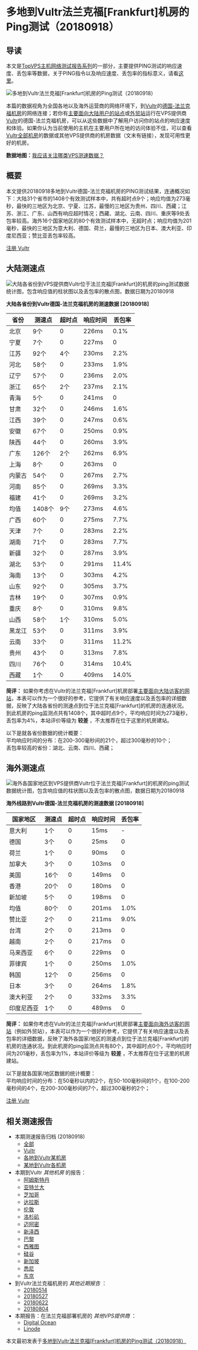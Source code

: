 #  多地到Vultr法兰克福[Frankfurt]机房的Ping测试（20180918） 

## 导读

本文是[TopVPS主机网络测试报告系列](https://vps123.top/pingtest)的一部分，主要提供PING测试的响应速度、丢包率等数据，关于PING指令以及响应速度、丢包率的指标意义，请看[这里](https://vps123.top/what-is-ping.html)。

![多地到Vultr法兰克福\[Frankfurt\]机房的Ping测试（20180918）](/images/thumbnails/to_vultr_SiliconValley.png)

本篇的数据视角为全国各地以及海外运营商的网络环境下，到[Vultr](https://vps123.top/go/vultr)的[德国-法兰克福机房](https://vps123.top/vultr-facilities.html#frankfurt)的网络连接；若你有[主要面向大陆用户的站点](https://vps123.top/website-for-mainland-users.html)或[外贸站](https://vps123.top/website-for-internation-trade.html)运行在VPS提供商[Vultr](https://vps123.top/go/vultr)的德国-法兰克福机房，可以从这些数据中了解用户访问你的站点的响应速度和体验。如果你认为当前使用的主机在主要用户所在地的访问体验不佳，可以查看[Vultr全部机房](/vultr/isp/china/20180918-vultr-isp-china.md)的数据或其他VPS提供商的机房数据（文末有链接），发现可用性更好的机房。

**数据地图：**[我应该关注哪类VPS测速数据？](https://vps123.top/find-pingtest-data-you-need.html)

## 概要

本文提供20180918多地到Vultr德国-法兰克福机房的PING测试结果，连通概况如下：大陆31个省市的1408个有效测试样本中，共有超时点9个；响应均值为273毫秒，最快的三地区为北京、宁夏、江苏，最慢的三地区为贵州、四川、西藏；江苏、浙江、广东、山西有响应超时情况；西藏、湖北、云南、四川、重庆等9处丢包率较高。海外16个国家地区的80个有效测试样本中，无超时点；响应均值为201毫秒，最快的三地区为意大利、德国、荷兰，最慢的三地区为日本、澳大利亚、印度尼西亚；赞比亚丢包率较高。

[注册 Vultr](https://vps123.top/go/vultr/_btn1)

## 大陆测速点

![大陆各省份到VPS提供商Vultr位于法兰克福\[Frankfurt\]的机房的ping测试数据统计图，包含响应值的柱状图以及丢包率的散点图，数据日期为20180918](/images/pingtests/vultr_20180918/plot_idc_vultr_germany-frankfurt_20180918_mainland.png)

**大陆各省份到Vultr德国-法兰克福机房的测速数据 [20180918]**

省份 | 测速点 | 超时点 | 响应时间 | 丢包率  
---|---|---|---|---  
北京 | 9个 | 0 | 226ms | 0.1%  
宁夏 | 7个 | 0 | 227ms | 0  
江苏 | 92个 | 4个 | 230ms | 2.2%  
河北 | 58个 | 0 | 233ms | 1.9%  
辽宁 | 57个 | 0 | 236ms | 2.0%  
浙江 | 65个 | 2个 | 237ms | 2.1%  
青海 | 5个 | 0 | 241ms | 0  
甘肃 | 32个 | 0 | 246ms | 1.6%  
江西 | 39个 | 0 | 247ms | 0.6%  
安徽 | 67个 | 0 | 250ms | 0.9%  
陕西 | 44个 | 0 | 260ms | 3.9%  
广东 | 126个 | 2个 | 262ms | 6.9%  
上海 | 8个 | 0 | 263ms | 0  
内蒙古 | 54个 | 0 | 267ms | 2.7%  
河南 | 85个 | 0 | 269ms | 3.3%  
福建 | 41个 | 0 | 269ms | 3.2%  
均值 | 1408个 | 9个 | 273ms | 4.6%  
广西 | 60个 | 0 | 275ms | 7.7%  
天津 | 7个 | 0 | 283ms | 2.2%  
湖南 | 71个 | 0 | 283ms | 7.7%  
新疆 | 32个 | 0 | 287ms | 3.9%  
湖北 | 53个 | 0 | 291ms | 11.4%  
海南 | 13个 | 0 | 303ms | 4.2%  
山东 | 92个 | 0 | 305ms | 3.7%  
吉林 | 19个 | 0 | 307ms | 0.9%  
重庆 | 8个 | 0 | 310ms | 9.8%  
山西 | 58个 | 1个 | 310ms | 5.0%  
黑龙江 | 53个 | 0 | 311ms | 3.9%  
云南 | 33个 | 0 | 311ms | 11.2%  
贵州 | 43个 | 0 | 313ms | 7.8%  
四川 | 76个 | 0 | 314ms | 10.4%  
西藏 | 1个 | 0 | 409ms | 14.0%  
  
**简评：** 如果你考虑在Vultr的法兰克福[Frankfurt]机房部署[主要面向大陆访客的网站](website-for-mainland-users.html)，本表可以作为一个很好的参考，它提供了有关响应速度以及丢包率的详细数据，反映了大陆各省份的测速点到位于法兰克福[Frankfurt]的机房的连通状况。到此机房的ping监测点共有1408个，其中超时点9个，平均响应时间为273毫秒，丢包率为4%，本站评价等级为 **较差** ，不太推荐在位于这里的机房建站。

以下是就各省份数据的统计概要：  
平均响应时间的分布：在200-300毫秒间的21个，超过300毫秒的10个；  
丢包率较高的省份：湖北、云南、四川、西藏；

## 海外测速点

![海外各国家地区到VPS提供商Vultr位于法兰克福\[Frankfurt\]的机房的ping测试数据统计图，包含响应值的柱状图以及丢包率的散点图，数据日期为20180918](/images/pingtests/vultr_20180918/plot_idc_vultr_germany-frankfurt_20180918_overseas.png)

**海外线路到Vultr德国-法兰克福机房的测速数据 [20180918]**

国家地区 | 测速点 | 超时点 | 响应时间 | 丢包率  
---|---|---|---|---  
意大利 | 1个 | 0 | 15ms | -  
德国 | 3个 | 0 | 25ms | 0  
荷兰 | 1个 | 0 | 90ms | 0  
加拿大 | 3个 | 0 | 103ms | 0  
美国 | 16个 | 0 | 149ms | 0  
香港 | 20个 | 0 | 180ms | 0  
新加坡 | 5个 | 0 | 198ms | 0  
均值 | 80个 | 0 | 201ms | 1.0%  
赞比亚 | 2个 | 0 | 211ms | 9.0%  
台湾 | 2个 | 0 | 213ms | 0  
越南 | 2个 | 0 | 217ms | 0  
马来西亚 | 6个 | 0 | 229ms | 0  
菲律宾 | 1个 | 0 | 250ms | 1.0%  
韩国 | 12个 | 0 | 256ms | 0  
日本 | 3个 | 0 | 264ms | 1.8%  
澳大利亚 | 2个 | 0 | 332ms | 3.3%  
印度尼西亚 | 1个 | 0 | 489ms | 0  
  
**简评：** 如果你考虑在Vultr的法兰克福[Frankfurt]机房部署[主要面向海外访客的网站](https://vps123.top/website-for-internation-trade.html)（例如外贸站），本表可以作为一个很好的参考，它提供了有关响应速度以及丢包率的详细数据，反映了海外各国家/地区的测速点到位于法兰克福[Frankfurt]的机房的连通状况。到此机房的ping监测点共有80个，其中超时点0个，平均响应时间为201毫秒，丢包率为1%，本站评价等级为 **较差** ，不太推荐在位于这里的机房建站。

以下是就各国家/地区数据的统计概要：  
平均响应时间的分布：在50毫秒以内的2个，在50-100毫秒间的1个，在100-200毫秒间的4个，在200-300毫秒间的7个，超过300毫秒的2个；

[注册 Vultr](https://vps123.top/go/vultr/_btn2)

## 相关测速报告

  * 本期测速报告归档 (20180918) 
    * [全部](https://vps123.top/pingtests/20180918 "本期各VPS提供商全部测速报告")
    * [Vultr](https://vps123.top/pingtests/idc-vultr/20180918 "本期Vultr的全部测速报告")
    * [各地到Vultr某机房](https://vps123.top/pingtests/idc-vultr/isp-global/20180918 "以Vultr某机房为关注对象的视角，横向比较大陆各省份、海外各国家地区")
    * [某地到Vultr各机房](https://vps123.top/pingtests/idc-vultr/facility-all/20180918 "以大陆某省份为关注对象的视角，横向比较Vultr各机房")
  * 本期到Vultr _其他机房_ 的报告： 
    * [阿姆斯特丹](/vultr/idc/amsterdam/20180918-vultr-idc-amsterdam.md "多地到Vultr阿姆斯特丹机房的Ping测试 20180918")
    * [亚特兰大](/vultr/idc/atlanta/20180918-vultr-idc-atlanta.md "多地到Vultr亚特兰大机房的Ping测试 20180918")
    * [芝加哥](/vultr/idc/chicago/20180918-vultr-idc-chicago.md "多地到Vultr芝加哥机房的Ping测试 20180918")
    * [达拉斯](/vultr/idc/dallas/20180918-vultr-idc-dallas.md "多地到Vultr达拉斯机房的Ping测试 20180918")
    * [伦敦](/vultr/idc/london/20180918-vultr-idc-london.md "多地到Vultr伦敦机房的Ping测试 20180918")
    * [洛杉矶](/vultr/idc/losangeles/20180918-vultr-idc-losangeles.md "多地到Vultr洛杉矶机房的Ping测试 20180918")
    * [迈阿密](/vultr/idc/miami/20180918-vultr-idc-miami.md "多地到Vultr迈阿密机房的Ping测试 20180918")
    * [新泽西](/vultr/idc/newjersey/20180918-vultr-idc-newjersey.md "多地到Vultr新泽西机房的Ping测试 20180918")
    * [巴黎](/vultr/idc/paris/20180918-vultr-idc-paris.md "多地到Vultr巴黎机房的Ping测试 20180918")
    * [西雅图](/vultr/idc/seattle/20180918-vultr-idc-seattle.md "多地到Vultr西雅图机房的Ping测试 20180918")
    * [硅谷](/vultr/idc/siliconvalley/20180918-vultr-idc-siliconvalley.md "多地到Vultr硅谷机房的Ping测试 20180918")
    * [新加坡](/vultr/idc/singapore/20180918-vultr-idc-singapore.md "多地到Vultr新加坡机房的Ping测试 20180918")
    * [悉尼](/vultr/idc/sydney/20180918-vultr-idc-sydney.md "多地到Vultr悉尼机房的Ping测试 20180918")
    * [东京](/vultr/idc/tokyo/20180918-vultr-idc-tokyo.md "多地到Vultr东京机房的Ping测试 20180918")
  * 到Vultr法兰克福机房的 _其他近期报告_ ： 
    * [20180514](/vultr/idc/frankfurt/20180514-vultr-idc-frankfurt.md "多地到Vultr法兰克福机房的Ping测试 20180514")
    * [20180527](/vultr/idc/frankfurt/20180527-vultr-idc-frankfurt.md "多地到Vultr法兰克福机房的Ping测试 20180527")
    * [20180622](/vultr/idc/frankfurt/20180622-vultr-idc-frankfurt.md "多地到Vultr法兰克福机房的Ping测试 20180622")
    * [20180804](/vultr/idc/frankfurt/20180804-vultr-idc-frankfurt.md "多地到Vultr法兰克福机房的Ping测试 20180804")
  * 本期报告：在法兰克福部署机房的 _其他VPS提供商_ ： 
    * [Digital Ocean](do/idc/frankfurt/20180918-do-idc-frankfurt.md "多地到Digital Ocean法兰克福机房的Ping测试 20180918")
    * [Linode](/linode/idc/frankfurt/20180918-linode-idc-frankfurt.md "多地到Linode法兰克福机房的Ping测试 20180918")



本文最初发表于[多地到Vultr法兰克福[Frankfurt]机房的Ping测试（20180918）](https://vps123.top/pingtest/20180918-vultr-idc-frankfurt.html)
